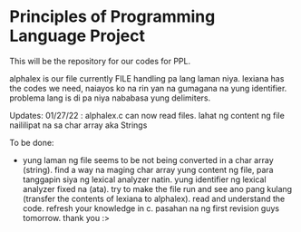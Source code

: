 # Principles of Programming Language Project

This will be the repository for our codes for PPL.

alphalex is our file currently FILE handling pa lang laman niya.
lexiana has the codes we need, naiayos ko na rin yan na gumagana na yung identifier. problema lang is di pa niya nababasa yung delimiters.

Updates:
01/27/22 : alphalex.c can now read files. lahat ng content ng file naililipat na sa char array aka Strings

To be done:
- yung laman ng file seems to be not being converted in a char array (string). find a way na maging char array yung content ng file, para tanggapin siya ng lexical analyzer natin. yung identifier ng lexical analyzer fixed na (ata). try to make the file run and see ano pang kulang (transfer the contents of lexiana to alphalex). read and understand the code. refresh your knowledge in c. pasahan na ng first revision guys tomorrow. thank you :>